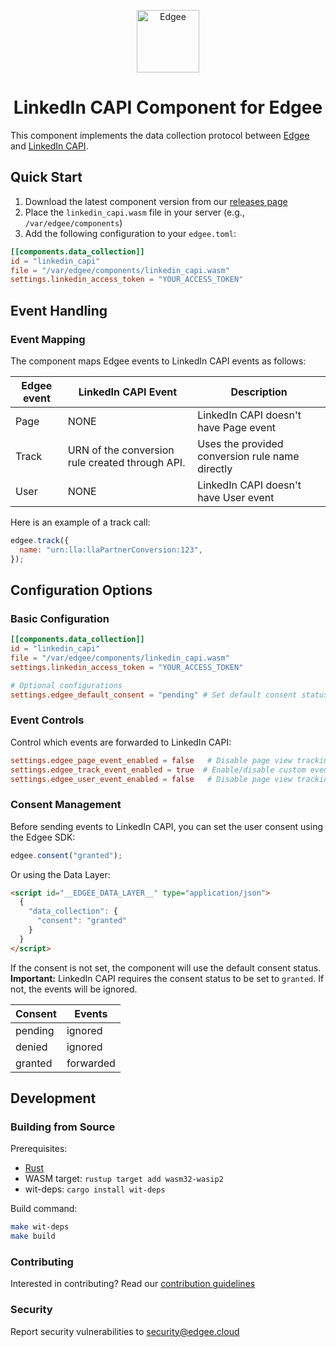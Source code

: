 <div align="center">
<p align="center">
  <a href="https://www.edgee.cloud">
    <picture>
      <source media="(prefers-color-scheme: dark)" srcset="https://cdn.edgee.cloud/img/component-dark.svg">
      <img src="https://cdn.edgee.cloud/img/component.svg" height="100" alt="Edgee">
    </picture>
  </a>
</p>
</div>


<h1 align="center">LinkedIn CAPI Component for Edgee</h1>

This component implements the data collection protocol between [Edgee](https://www.edgee.cloud) and [LinkedIn CAPI](https://learn.microsoft.com/en-us/linkedin/marketing/integrations/ads-reporting/conversions-api).

## Quick Start

1. Download the latest component version from our [releases page](../../releases)
2. Place the `linkedin_capi.wasm` file in your server (e.g., `/var/edgee/components`)
3. Add the following configuration to your `edgee.toml`:

```toml
[[components.data_collection]]
id = "linkedin_capi"
file = "/var/edgee/components/linkedin_capi.wasm"
settings.linkedin_access_token = "YOUR_ACCESS_TOKEN"
```

## Event Handling

### Event Mapping
The component maps Edgee events to LinkedIn CAPI events as follows:

| Edgee event | LinkedIn CAPI Event  | Description |
|-------------|-----------|-------------|
| Page   | NONE     | LinkedIn CAPI doesn't have Page event |
| Track  | URN of the conversion rule created through API. | Uses the provided conversion rule name directly |
| User   | NONE   | LinkedIn CAPI doesn't have User event |


Here is an example of a track call:
```javascript
edgee.track({
  name: "urn:lla:llaPartnerConversion:123",
});
```

## Configuration Options

### Basic Configuration
```toml
[[components.data_collection]]
id = "linkedin_capi"
file = "/var/edgee/components/linkedin_capi.wasm"
settings.linkedin_access_token = "YOUR_ACCESS_TOKEN"

# Optional configurations
settings.edgee_default_consent = "pending" # Set default consent status
```

### Event Controls
Control which events are forwarded to LinkedIn CAPI:
```toml
settings.edgee_page_event_enabled = false   # Disable page view tracking as it doesn't exist on this component
settings.edgee_track_event_enabled = true  # Enable/disable custom event tracking
settings.edgee_user_event_enabled = false   # Disable page view tracking as it doesn't exist on this component
```

### Consent Management
Before sending events to LinkedIn CAPI, you can set the user consent using the Edgee SDK: 
```javascript
edgee.consent("granted");
```

Or using the Data Layer:
```html
<script id="__EDGEE_DATA_LAYER__" type="application/json">
  {
    "data_collection": {
      "consent": "granted"
    }
  }
</script>
```

If the consent is not set, the component will use the default consent status.
**Important:** LinkedIn CAPI requires the consent status to be set to `granted`. If not, the events will be ignored.

| Consent | Events |
|---------|--------|
| pending | ignored |
| denied  | ignored |
| granted | forwarded |

## Development

### Building from Source
Prerequisites:
- [Rust](https://www.rust-lang.org/tools/install)
- WASM target: `rustup target add wasm32-wasip2`
- wit-deps: `cargo install wit-deps`

Build command:
```bash
make wit-deps
make build
```

### Contributing
Interested in contributing? Read our [contribution guidelines](./CONTRIBUTING.md)

### Security
Report security vulnerabilities to [security@edgee.cloud](mailto:security@edgee.cloud)
```